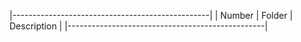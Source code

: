 
|-------------------------------------------------|
| Number | Folder |         Description           |
|-------------------------------------------------|